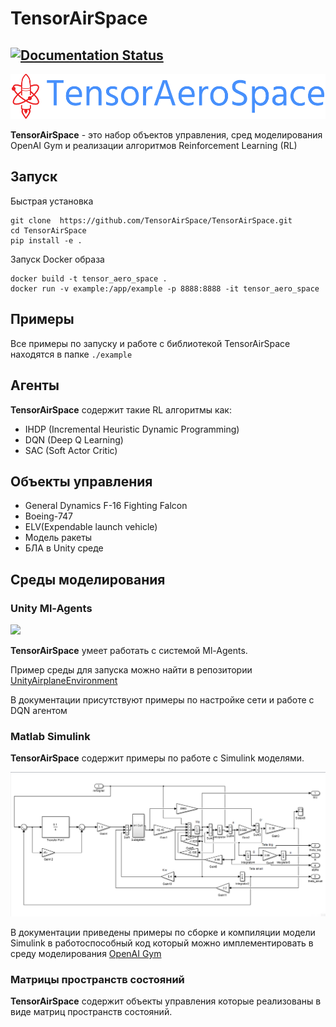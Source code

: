 # TensorAirSpace 

[![Documentation Status](https://readthedocs.org/projects/tensoraerospace/badge/?version=latest)](https://tensoraerospace.readthedocs.io/en/latest/?badge=latest)
---


![](./img/logo-no-background.png)

**TensorAirSpace** - это набор объектов управления, сред моделирования OpenAI Gym и реализации алгоритмов Reinforcement Learning (RL)

## Запуск

Быстрая установка

```
git clone  https://github.com/TensorAirSpace/TensorAirSpace.git
cd TensorAirSpace
pip install -e .
```

Запуск Docker образа

```
docker build -t tensor_aero_space .
docker run -v example:/app/example -p 8888:8888 -it tensor_aero_space
```

## Примеры

Все примеры по запуску и работе с библиотекой TensorAirSpace находятся в папке `./example`

## Агенты

**TensorAirSpace** содержит такие RL алгоритмы как:

- IHDP (Incremental Heuristic Dynamic Programming)
- DQN (Deep Q Learning)
- SAC (Soft Actor Critic)

## Объекты управления

- General Dynamics F-16 Fighting Falcon
- Boeing-747
- ELV(Expendable launch vehicle)
- Модель ракеты
- БЛА в Unity среде


## Среды моделирования

### Unity Ml-Agents

![](./docs/example/env/img/img_demo_unity.gif)

**TensorAirSpace** умеет работать с системой Ml-Agents.

Пример среды для запуска можно найти в репозитории [UnityAirplaneEnvironment](https://github.com/TensorAirSpace/UnityAirplaneEnvironment)

В документации присутствуют примеры по настройке сети и работе с DQN агентом

### Matlab Simulink

**TensorAirSpace** содержит примеры по работе с Simulink моделями.

![](docs/example/simulink/img/model.png)

В документации приведены примеры по сборке и компиляции модели Simulink в работоспособный код который можно имплементировать в среду моделирования [OpenAI Gym](https://github.com/openai/gym)

### Матрицы пространств состояний

**TensorAirSpace** содержит объекты управления которые реализованы в виде матриц пространств состояний.
